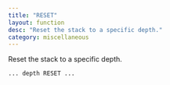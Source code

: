 ```yaml
---
title: "RESET"
layout: function
desc: "Reset the stack to a specific depth."
category: miscellaneous
---
```


Reset the stack to a specific depth.

```
... depth RESET ...
```